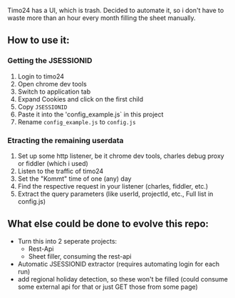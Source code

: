 Timo24 has a UI, which is trash. 
Decided to automate it, so i don't have to waste more than an hour every month filling the sheet manually.

## How to use it:

### Getting the JSESSIONID
1. Login to timo24
1. Open chrome dev tools
1. Switch to application tab 
1. Expand Cookies and click on the first child
1. Copy `JSESSIONID`
1. Paste it into the 'config_example.js` in this project
1. Rename `config_example.js` to `config.js`

### Etracting the remaining userdata
1. Set up some http listener, be it chrome dev tools, charles debug proxy or fiddler (which i used)
1. Listen to the traffic of timo24
1. Set the "Kommt" time of one (any) day
1. Find the respective request in your listener (charles, fiddler, etc.)
1. Extract the query parameters (like userId, projectId, etc., Full list in config.js)

## What else could be done to evolve this repo:
- Turn this into 2 seperate projects: 
  - Rest-Api
  - Sheet filler, consuming the rest-api
- Automatic JSESSIONID extractor (requires automating login for each run)
- add regional holiday detection, so these won't be filled (could consume some external api for that or just GET those from some page)
